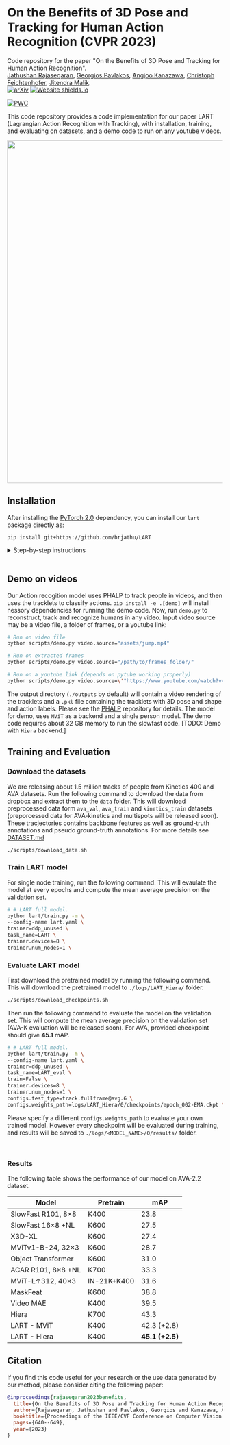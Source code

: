 # On the Benefits of 3D Pose and Tracking for Human Action Recognition (CVPR 2023)
Code repository for the paper "On the Benefits of 3D Pose and Tracking for Human Action Recognition". \
[Jathushan Rajasegaran](http://people.eecs.berkeley.edu/~jathushan/), [Georgios Pavlakos](https://geopavlakos.github.io/), [Angjoo Kanazawa](https://people.eecs.berkeley.edu/~kanazawa/), [Christoph Feichtenhofer](https://feichtenhofer.github.io/), [Jitendra Malik](http://people.eecs.berkeley.edu/~malik/). \
[![arXiv](https://img.shields.io/badge/arXiv-2304.01199-00ff00.svg)](https://arxiv.org/abs/2304.01199)       [![Website shields.io](https://img.shields.io/website-up-down-green-red/http/shields.io.svg)](https://people.eecs.berkeley.edu/~jathushan/LART/)     
<!-- [![Open In Colab](https://colab.research.google.com/assets/colab-badge.svg)](https://colab.research.google.com/drive/1QRLqEAePmgS41v0KQwf87G_Ss_BLhPYs?usp=sharing) -->
 
 [![PWC](https://img.shields.io/endpoint.svg?url=https://paperswithcode.com/badge/on-the-benefits-of-3d-pose-and-tracking-for/action-recognition-on-ava-v2-2)](https://paperswithcode.com/sota/action-recognition-on-ava-v2-2?p=on-the-benefits-of-3d-pose-and-tracking-for)
 
This code repository provides a code implementation for our paper LART (Lagrangian Action Recognition with
Tracking), with installation, training, and evaluating on datasets, and a demo code to run on any youtube videos. 

<!-- <p align="center"><img src="./assets/imgs/teaser.png" width="800"></p> -->
<p align="center"><img src="./assets/jump.gif" width="800"></p>

## Installation

After installing the [PyTorch 2.0](https://pytorch.org/get-started/locally/) dependency, you can install our `lart` package directly as:
```
pip install git+https://github.com/brjathu/LART
```

<details>
  <summary>Step-by-step instructions</summary>

```bash
conda create -n lart python=3.10
conda activate lart
pip install torch==2.0.0+cu117 torchvision==0.15.1+cu117 torchaudio==2.0.1 --index-url https://download.pytorch.org/whl/cu117
pip install -e .[demo]
```

If you only wants to train the model and not interested in running demo on any videos, you dont need to install packages rquired for demo code (`pip install -e .`).
</details>
<br>



## Demo on videos
Our Action recogition model uses PHALP to track people in videos, and then uses the tracklets to classify actions. `pip install -e .[demo]` will install nessory dependencies for running the demo code. Now, run `demo.py` to reconstruct, track and recognize humans in any video. Input video source may be a video file, a folder of frames, or a youtube link:
```bash
# Run on video file
python scripts/demo.py video.source="assets/jump.mp4"

# Run on extracted frames
python scripts/demo.py video.source="/path/to/frames_folder/"

# Run on a youtube link (depends on pytube working properly)
python scripts/demo.py video.source=\'"https://www.youtube.com/watch?v=xEH_5T9jMVU"\'
```
The output directory (`./outputs` by default) will contain a video rendering of the tracklets and a `.pkl` file containing the tracklets with 3D pose and shape and action labels. Please see the [PHALP](https://github.com/brjathu/PHALP) repository for details. The model for demo, uses `MViT` as a backend and a single person model. The demo code requires about 32 GB memory to run the slowfast code. [TODO: Demo with `Hiera` backend.] 
<br>

## Training and Evaluation

### Download the datasets
We are releasing about 1.5 million tracks of people from Kinetics 400 and AVA datasets. Run the following command to download the data from dropbox and extract them to the `data` folder. This will download preprocessed data form `ava_val`, `ava_train` and `kinetics_train` datasets (preporcessed data for AVA-kinetics and multispots will be released soon). These tracjectories contains backbone features as well as ground-truth annotations and pseudo ground-truth annotations. For more details see [DATASET.md](DATASET.md)
```bash
./scripts/download_data.sh
```

### Train LART model

For single node training, run the following command. This will evaulate the model at every epochs and compute the mean average precision on the validation set. 

```bash
# # LART full model. 
python lart/train.py -m \
--config-name lart.yaml \
trainer=ddp_unused \
task_name=LART \
trainer.devices=8 \
trainer.num_nodes=1 \
```

### Evaluate LART model
First download the pretrained model by running the following command. This will download the pretrained model to `./logs/LART_Hiera/` folder. 
```bash
./scripts/download_checkpoints.sh
```

Then run the following command to evaluate the model on the validation set. This will compute the mean average precision on the validation set (AVA-K evaluation will be released soon). For AVA, provided checkpoint should give <b>45.1</b> mAP.

```bash
# # LART full model. 
python lart/train.py -m \
--config-name lart.yaml \
trainer=ddp_unused \
task_name=LART_eval \
train=False \
trainer.devices=8 \
trainer.num_nodes=1 \
configs.test_type=track.fullframe@avg.6 \
configs.weights_path=logs/LART_Hiera/0/checkpoints/epoch_002-EMA.ckpt \
```
Please specify a different `configs.weights_path` to evaluate your own trained model. However every checkpoint will be evaluated during training, and results will be saved to `./logs/<MODEL_NAME>/0/results/` folder.

</br>

### Results

The following table shows the performance of our model on AVA-2.2 dataset.

<!-- <p align="center"><img src="./assets/results_june_19.png" width=50%></p> -->
<!-- 
| Model | Pretrain | mAP |
| --- | --- | --- |
| SlowFast R101, 8×8 | K400 | 23.8 |
| MViTv1-B, 64×3 | K400 | 27.3 |
| SlowFast 16×8 +NL | K600 | 27.5 |
| X3D-XL | K600 | 27.4 |
| MViTv1-B-24, 32×3 | K600 | 28.7 |
| Object Transformer | K600 | 31.0 |
| ACAR R101, 8×8 +NL | K600 | 31.4 |
| ACAR R101, 8×8 +NL | K700 | 33.3 |
| MViT-L↑312, 40×3 | IN-21K+K400 | 31.6 |
| MaskFeat | K400 | 37.5 |
| MaskFeat | K600 | 38.8 |
| Video MAE | K600 | 39.3 |
| Video MAE | K400 | 39.5 |
| Hiera | K700 | 42.3 |
| MethodnameB - MViT | K400 | 42.6 |
| MethodnameB - Hiera | K400 | 45.1 | -->

<table>
<thead>
<tr>
<th>Model</th>
<th>Pretrain</th>
<th>mAP</th>
</tr>
</thead>
<tbody>
<tr>
<td>SlowFast R101, 8×8</td>
<td>K400</td>
<td>23.8</td>
</tr>
<tr>
<td>SlowFast 16×8 +NL</td>
<td>K600</td>
<td>27.5</td>
</tr>
<tr>
<td>X3D-XL</td>
<td>K600</td>
<td>27.4</td>
</tr>
<tr>
<td>MViTv1-B-24, 32×3</td>
<td>K600</td>
<td>28.7</td>
</tr>
<tr>
<td>Object Transformer</td>
<td>K600</td>
<td>31.0</td>
</tr>
<tr>
<td>ACAR R101, 8×8 +NL</td>
<td>K700</td>
<td>33.3</td>
</tr>
<tr>
<td>MViT-L↑312, 40×3</td>
<td>IN-21K+K400</td>
<td>31.6</td>
</tr>
<tr>
<td>MaskFeat</td>
<td>K600</td>
<td>38.8</td>
</tr>
<tr>
<td>Video MAE</td>
<td>K400</td>
<td>39.5</td>
</tr>
<tr>
<td>Hiera</td>
<td>K700</td>
<td>43.3</td>
</tr>
<tr>
<td>LART - MViT</td>
<td>K400</td>
<td>42.3 (+2.8)</b></td>
</tr>
<tr>
<td>LART - Hiera</td>
<td>K400</td>
<td><b>45.1 (+2.5)</b></td>
</tr>
</tbody>
</table>


## Citation
If you find this code useful for your research or the use data generated by our method, please consider citing the following paper:
```bibtex
@inproceedings{rajasegaran2023benefits,
  title={On the Benefits of 3D Pose and Tracking for Human Action Recognition},
  author={Rajasegaran, Jathushan and Pavlakos, Georgios and Kanazawa, Angjoo and Feichtenhofer, Christoph and Malik, Jitendra},
  booktitle={Proceedings of the IEEE/CVF Conference on Computer Vision and Pattern Recognition},
  pages={640--649},
  year={2023}
}
```

